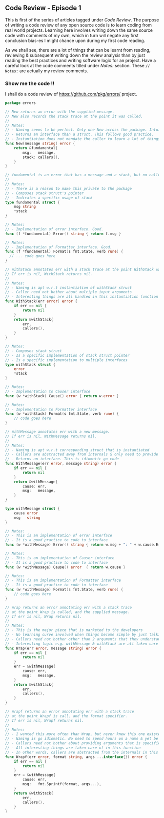 ## Code Review - Episode 1
This is first of the series of articles tagged under _Code Review_. The purpose of writing a code review of any open source 
code is to learn coding from real world projects. Learning here involves writing down the same source code with comments of 
my own, which in turn will negate any first conclusion bias-es I might chance upon during my first code reading.

As we shall see, there are a lot of things that can be learnt from reading, reviewing & subsequent writing down the review
analysis than by just reading the best practices and writing software logic for an project. Have a careful look at the 
code comments titled under _Notes:_ section. These `// Notes:` are actually my review comments.

### Show me the code !!
I shall do a code review of https://github.com/pkg/errors/ project.

```go
package errors

// New returns an error with the supplied message.
// New also records the stack trace at the point it was called.
//
// Notes:
// - Naming seems to be perfect. Only one New across the package. Intuitive.
// - Returns an interface than a struct. This follows good practice.
// - Instantiation does not mandate the caller to learn a lot of things i.e. one simple argument.
func New(message string) error {
	return &fundamental{
		msg:   message,
		stack: callers(),
	}
}

// fundamental is an error that has a message and a stack, but no caller.
//
// Notes:
// - There is a reason to make this private to the package
// - Composes stack struct's pointer
// - Indicates a specific usage of stack
type fundamental struct {
	msg string
	*stack
}

// Notes:
// - Implementation of error interface. Good.
func (f *fundamental) Error() string { return f.msg }

// Notes:
// - Implementation of Formatter interface. Good.
func (f *fundamental) Format(s fmt.State, verb rune) {
  // ... code goes here
}

// WithStack annotates err with a stack trace at the point WithStack was called.
// If err is nil, WithStack returns nil.
//
// Notes:
// - Naming is apt w.r.t instantiation of withStack struct
// - Caller need not bother about multiple input arguments
// - Interesting things are all handled in this instantiation function
func WithStack(err error) error {
	if err == nil {
		return nil
	}
	return &withStack{
		err,
		callers(),
	}
}

// Notes:
// - Composes stack struct
// - Is a specific implementation of stack struct pointer
// - Is a specific implementation to multiple interfaces
type withStack struct {
	error
	*stack
}

// Notes:
// - Implementation to Causer interface
func (w *withStack) Cause() error { return w.error }

// Notes:
// - Implementation to Formatter interface
func (w *withStack) Format(s fmt.State, verb rune) {
	// code goes here
}

// WithMessage annotates err with a new message.
// If err is nil, WithMessage returns nil.
//
// Notes:
// - Naming is apt w.r.t corresponding struct that is instantiated
// - Callers are abstracted away from internals & only need to provide arguments that they understand
// - Returns an interface. This is idiomatic go code
func WithMessage(err error, message string) error {
	if err == nil {
		return nil
	}
	return &withMessage{
		cause: err,
		msg:   message,
	}
}

type withMessage struct {
	cause error
	msg   string
}

// Notes:
// - This is an implementation of error interface
// - It is a good practice to code to interface
func (w *withMessage) Error() string { return w.msg + ": " + w.cause.Error() }

// Notes:
// - This is an implementation of Causer interface
// - It is a good practice to code to interface
func (w *withMessage) Cause() error  { return w.cause }

// Notes:
// - This is an implementation of Formatter interface
// - It is a good practice to code to interface
func (w *withMessage) Format(s fmt.State, verb rune) {
	// code goes here
}

// Wrap returns an error annotating err with a stack trace
// at the point Wrap is called, and the supplied message.
// If err is nil, Wrap returns nil.
//
// Notes:
// - This is the major piece that is marketed to the developers
// - No learning curve involved when things become simple by just talking about a single function
// - Callers need not bother other than 2 arguments that they understand & have full control
// - Interesting logic e.g. withMessage & withStack are all taken care of
func Wrap(err error, message string) error {
	if err == nil {
		return nil
	}
	err = &withMessage{
		cause: err,
		msg:   message,
	}
	return &withStack{
		err,
		callers(),
	}
}

// Wrapf returns an error annotating err with a stack trace
// at the point Wrapf is call, and the format specifier.
// If err is nil, Wrapf returns nil.
//
// Notes:
// - I wanted this more often than Wrap, but never knew this one existed
// - Naming is go idiomatic. No need to spend hours on a name & yet be precise in naming
// - Callers need not bother about providing arguments that is specific to this package
// - All interesting things are taken care of in this function
// - In other words, callers are abstracted from the internals in this package
func Wrapf(err error, format string, args ...interface{}) error {
	if err == nil {
		return nil
	}
	err = &withMessage{
		cause: err,
		msg:   fmt.Sprintf(format, args...),
	}
	return &withStack{
		err,
		callers(),
	}
}
```
